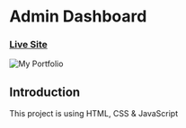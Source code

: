 # Admin Dashboard 

### [Live Site](https://chainz7.github.io/app-admin_dashboard-css/)

![My Portfolio](https://media.licdn.com/dms/image/C562DAQErl6NUrPUIdg/profile-treasury-image-shrink_800_800/0/1671875292857?e=1672642800&v=beta&t=DMOVyMdKBhBOx57IMtVkaFrWDpsCIfl-f-H-1C4pF90)

## Introduction
This project is using HTML, CSS & JavaScript
